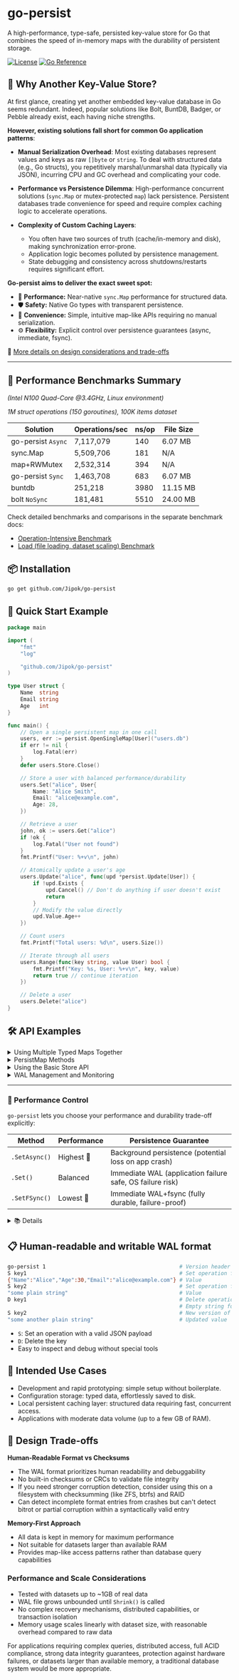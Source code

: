 # go-persist

A high-performance, type-safe, persisted key-value store for Go that combines the speed of in-memory maps with the durability of persistent storage.

[![License](https://img.shields.io/badge/license-MIT-green)](LICENSE)
[![Go Reference](https://pkg.go.dev/badge/github.com/Jipok/go-persist.svg)](https://pkg.go.dev/github.com/Jipok/go-persist)

## 🤔 Why Another Key-Value Store?

At first glance, creating yet another embedded key-value database in Go seems redundant. Indeed, popular solutions like Bolt, BuntDB, Badger, or Pebble already exist, each having niche strengths. 

**However, existing solutions fall short for common Go application patterns**:

- **Manual Serialization Overhead**: Most existing databases represent values and keys as raw `[]byte` or `string`. To deal with structured data (e.g., Go structs), you repetitively marshal/unmarshal data (typically via JSON), incurring CPU and GC overhead and complicating your code.

- **Performance vs Persistence Dilemma**: High-performance concurrent solutions (`sync.Map` or mutex-protected `map`) lack persistence. Persistent databases trade convenience for speed and require complex caching logic to accelerate operations.

- **Complexity of Custom Caching Layers**: 
  - You often have two sources of truth (cache/in-memory and disk), making synchronization error-prone. 
  - Application logic becomes polluted by persistence management. 
  - State debugging and consistency across shutdowns/restarts requires significant effort.

**Go-persist aims to deliver the exact sweet spot:**
- 🚀 **Performance:** Near-native `sync.Map` performance for structured data.
- 🛡 **Safety:** Native Go types with transparent persistence.
- 🔋 **Convenience:** Simple, intuitive map-like APIs requiring no manual serialization.
- ⚙️ **Flexibility:** Explicit control over persistence guarantees (async, immediate, fsync).

📖 [More details on design considerations and trade-offs](https://github.com/Jipok/go-persist?tab=readme-ov-file#-design-trade-offs)

---

## 🧪 Performance Benchmarks Summary

*(Intel N100 Quad-Core @3.4GHz, Linux environment)*

*1M struct operations (150 goroutines), 100K items dataset*

| Solution           | Operations/sec | ns/op | File Size |
|--------------------|----------------|-------|-----------|
| go-persist `Async` | 7,117,079      | 140   | 6.07 MB   |
| sync.Map           | 5,509,706      | 181   | N/A       |
| map+RWMutex        | 2,532,314      | 394   | N/A       |
| go-persist `Sync`  | 1,463,708      | 683   | 6.07 MB   |
| buntdb             | 251,218        | 3980  | 11.15 MB  |
| bolt       `NoSync`| 181,481        | 5510  | 24.00 MB  |

Check detailed benchmarks and comparisons in the separate benchmark docs:

- [Operation-Intensive Benchmark](https://github.com/Jipok/go-persist/tree/master/benchmark)
- [Load (file loading, dataset scaling) Benchmark](https://github.com/Jipok/go-persist/tree/master/benchmark-load)

## 📦 Installation

```bash
go get github.com/Jipok/go-persist
```

## 🚀 Quick Start Example

```go
package main

import (
	"fmt"
	"log"

	"github.com/Jipok/go-persist"
)

type User struct {
    Name  string
    Email string
    Age   int
}

func main() {
    // Open a single persistent map in one call
    users, err := persist.OpenSingleMap[User]("users.db")
    if err != nil {
        log.Fatal(err)
    }
    defer users.Store.Close()

    // Store a user with balanced performance/durability
    users.Set("alice", User{
        Name: "Alice Smith",
        Email: "alice@example.com",
        Age: 28,
    })

    // Retrieve a user
    john, ok := users.Get("alice")
    if !ok {
        log.Fatal("User not found")
    }
    fmt.Printf("User: %+v\n", john)

    // Atomically update a user's age
    users.Update("alice", func(upd *persist.Update[User]) {
        if !upd.Exists {
            upd.Cancel() // Don't do anything if user doesn't exist
            return
        }
        // Modify the value directly
        upd.Value.Age++
    })

    // Count users
    fmt.Printf("Total users: %d\n", users.Size())

    // Iterate through all users
    users.Range(func(key string, value User) bool {
        fmt.Printf("Key: %s, User: %+v\n", key, value)
        return true // continue iteration
    })

    // Delete a user
    users.Delete("alice")
}
```

## 🛠️ API Examples

<details><summary>Using Multiple Typed Maps Together</summary>

```go
package main

import (
    "log"
    "time"
    "github.com/Jipok/go-persist"
)

type User struct {
    Name  string
    Age   int
}

type Product struct {
    Name  string
    Price float64
}

type Session struct {
    UserID     string
    Expiration int64
}

func main() {
    store := persist.New()
    defer store.Close()

    // Create typed maps for different entity types
    users, _ := persist.Map[User](store, "users")
    products, _ := persist.Map[Product](store, "products")
    sessions, _ := persist.Map[Session](store, "sessions")

    // Create or load store file
    err := store.Open("app.db")
    if err != nil {
        log.Fatal(err)
    }

    // Set up automatic compaction
    store.StartAutoShrink(time.Minute, 1.8)

    // Use each map independently
    users.Set("u1", User{Name: "Admin", Age: 35})
    products.Set("p1", Product{Name: "Widget", Price: 19.99})
    sessions.SetAsync("sess123", Session{UserID: "u1", Expiration: 1718557123})
}
```
</details>

<details><summary>PersistMap Methods</summary>

```go
// Retrieve data
value, exists := myMap.Get("key")

// Store data with different durability options
myMap.SetAsync("key", value)         // High performance, background persistence
myMap.Set("key", value)              // Balanced performance and durability
err := myMap.SetFSync("key", value)  // Maximum durability with fsync

// Delete data
myMap.DeleteAsync("key")             // Background delete
myMap.Delete("key")                  // Immediate WAL write
err := myMap.DeleteFSync("key")      // With fsync for maximum durability

// Atomic updates with different durability levels
newVal, existed := myMap.UpdateAsync("key", func(upd *persist.Update[T]) {
    // Modify upd.Value directly (default action is "set")
    // Or explicitly call:
    // upd.Set(newValue)    // to update the value
    // upd.Delete()         // to delete the key
    // upd.Cancel()         // to keep original value unchanged
})

newVal, existed := myMap.Update("key", func(upd *persist.Update[T]) {
    // Same options as above
})

newVal, existed, err := myMap.UpdateFSync("key", func(upd *persist.Update[T]) {
    // Same options as above
})

// Get number of items
count := myMap.Size()

// Iterate through all items
myMap.Range(func(key string, value ValueType) bool {
    // Process each item
    return true // return true to continue, false to stop
})

// Memory-only operations (for non-exported or derived fields)
myMap.SetInMemory("key", value)
myMap.UpdateInMemory("key", func(upd *persist.Update[T]) {
    // Only set action allowed
})
```

</details>

<details><summary>Using the Basic Store API</summary>

```go
type Config struct {
    Debug          bool
    MaxConnections int
}

func main() {
    store := persist.New()
    err := store.Open("app.db")
    if err != nil {
        log.Fatal(err)
    }
    defer store.Close()

    // Store configuration directly
    err = store.Set("system_config", Config{
        Debug:          true,
        MaxConnections: 100,
    })
    if err != nil {
        log.Fatal(err)
    }

    config, err := persist.Get[Config](store, "system_config")
    if err != nil {
        log.Fatal(err)
    }
    fmt.Printf("Config: Debug=%v, MaxConnections=%d\n", config.Debug, config.MaxConnections)

    // When you need to update the config
    config.MaxConnections = 200
    err = store.Set("system_config", config)
    if err != nil {
        log.Fatal(err)
    }
}
```
</details>

<details><summary>WAL Management and Monitoring</summary>

```go
// Force immediate durability of all data
if err := store.FSyncAll(); err != nil {
    log.Fatal("Failed to sync data to disk:", err)
}

// Get statistics about the store
activeKeys, walRecords := store.Stats()
fmt.Printf("Active keys: %d, WAL records: %d, Ratio: %.2f\n", 
    activeKeys, walRecords, float64(walRecords)/float64(activeKeys))

// Manually compact the WAL file to reclaim space
if err := store.Shrink(); err != nil {
    log.Fatal(err)
}

// Or set up automatic compaction when record count exceeds 2x the active keys
store.StartAutoShrink(1*time.Minute, 2.0) // Check ratio every minute
```
</details>


---

### 🚩 Performance Control

`go-persist` lets you choose your performance and durability trade-off explicitly:


| Method                         | Performance | Persistence Guarantee               |
|--------------------------------|-------------|-------------------------------------|
| `.SetAsync()` | Highest 🚀        | Background persistence (potential loss on app crash)|
| `.Set()`           | Balanced      | Immediate WAL (application failure safe, OS failure risk)|
| `.SetFSync()` | Lowest 🔐         | Immediate WAL+fsync (fully durable, failure-proof)|

<details><summary>📚 Details</summary>

---

### Durability Levels

1. **Async Methods** (`SetAsync`, `DeleteAsync`, `UpdateAsync`): Highest performance with deferred persistence.
   - Updates are applied in-memory immediately
   - Changes are flushed to disk by a background process
   - Best for high-throughput scenarios where occasional data loss on crashes is acceptable

2. **Immediate Methods** (`Set`, `Delete`, `Update`): Balanced performance with immediate WAL updates.
   - Updates are applied in-memory and written to WAL immediately
   - Safe against application crashes, but susceptible to system crashes
   - Good for most typical use cases

3. **FSync Methods** (`SetFSync`, `DeleteFSync`, `UpdateFSync`): Maximum durability with fsync guarantee.
   - Updates are written to WAL and flushed to physical disk with fsync
   - Safe against both application and system crashes
   - Use when data integrity is critical
   - See [Design Trade-offs](https://github.com/Jipok/go-persist?tab=readme-ov-file#-design-trade-offs)

### Configuring Sync Interval

The sync interval controls:
* When batched `Async` operations are written to the WAL file
* When regular `Set` operations are synced from OS page cache to physical disk

```go
// Get the current sync interval
interval := store.GetSyncInterval()

// Set a custom sync interval
store.SetSyncInterval(500 * time.Millisecond) // More frequent syncing
// or
store.SetSyncInterval(1 * time.Second)  // Default
// or
store.SetSyncInterval(10 * time.Minute) // Minimal disk activity
```

Adjusting the sync interval lets you fine-tune the trade-off between performance and durability:

- **Short intervals** (milliseconds to second): Reduce potential data loss window but cause more frequent disk activity
- **Medium intervals** (seconds): Good balance for most applications
- **Long intervals** (minutes to hours): Minimize disk activity and extend SSD/HDD lifespan, but with larger potential data loss windows in case of crashes

With very long intervals, `Async` operations will cause practically no disk writes during normal operation, making this option excellent for conserving storage device lifespan when persistence is mainly needed for planned shutdowns rather than crash recovery.

For the `Set` method, even with a very long sync interval, changes are initially written to the OS page cache. The system itself will eventually flush these changes to disk (i.e., perform an fsync) according to its own caching policies. On Linux, by default:
* The parameter `/proc/sys/vm/dirty_writeback_centisecs` is typically set to 500 (≈5 seconds), meaning the kernel scans for dirty pages and may flush them every ~5 seconds.
* The parameter `/proc/sys/vm/dirty_expire_centisecs` is usually around 3000 (≈30 seconds), so pages older than ~30 seconds are forced to be written to disk.

---
</details>

## 📋 Human-readable and writable WAL format

```bash
go-persist 1                                          # Version header
S key1                                                # Set operation for key1
{"Name":"Alice","Age":30,"Email":"alice@example.com"} # Value
S key2                                                # Set operation for key2
"some plain string"                                   # Value
D key1                                                # Delete operation for key1
                                                      # Empty string for delete op
S key2                                                # New version of key2
"some another plain string"                           # Updated value

```

- `S`: Set an operation with a valid JSON payload
- `D`: Delete the key
- Easy to inspect and debug without special tools


## 📌 Intended Use Cases

- Development and rapid prototyping: simple setup without boilerplate.
- Configuration storage: typed data, effortlessly saved to disk.
- Local persistent caching layer: structured data requiring fast, concurrent access.
- Applications with moderate data volume (up to a few GB of RAM).

## 🚧 Design Trade-offs

**Human-Readable Format vs Checksums**
- The WAL format prioritizes human readability and debuggability
- No built-in checksums or CRCs to validate file integrity
- If you need stronger corruption detection, consider using this on a filesystem with checksumming (like ZFS, btrfs) and RAID
- Can detect incomplete format entries from crashes but can't detect bitrot or partial corruption within a syntactically valid entry

**Memory-First Approach**
- All data is kept in memory for maximum performance
- Not suitable for datasets larger than available RAM
- Provides map-like access patterns rather than database query capabilities

### Performance and Scale Considerations
- Tested with datasets up to ~1GB of real data
- WAL file grows unbounded until `Shrink()` is called
- No complex recovery mechanisms, distributed capabilities, or transaction isolation
- Memory usage scales linearly with dataset size, with reasonable overhead compared to raw data

For applications requiring complex queries, distributed access, full ACID compliance, strong data integrity guarantees, protection against hardware failures, or datasets larger than available memory, a traditional database system would be more appropriate.
